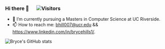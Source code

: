 ### Hi there 👋    &emsp;     ![Visitors](https://api.visitorbadge.io/api/visitors?path=https%3A%2F%2Fgithub.com%2Fbrycehills&show_icons=true&theme=tokyonight)  

- 🔭 I’m currently pursuing a Masters in Computer Science at UC Riverside. 
- 📫 How to reach me: bhill007@ucr.edu && https://www.linkedin.com/in/brycehills1/.  


![Bryce's GitHub stats](https://github-readme-stats.vercel.app/api?username=brycehills&count_private=true&show_icons=true&theme=tokyonight&include_all_commits=true&hide=stars,contribs)  


